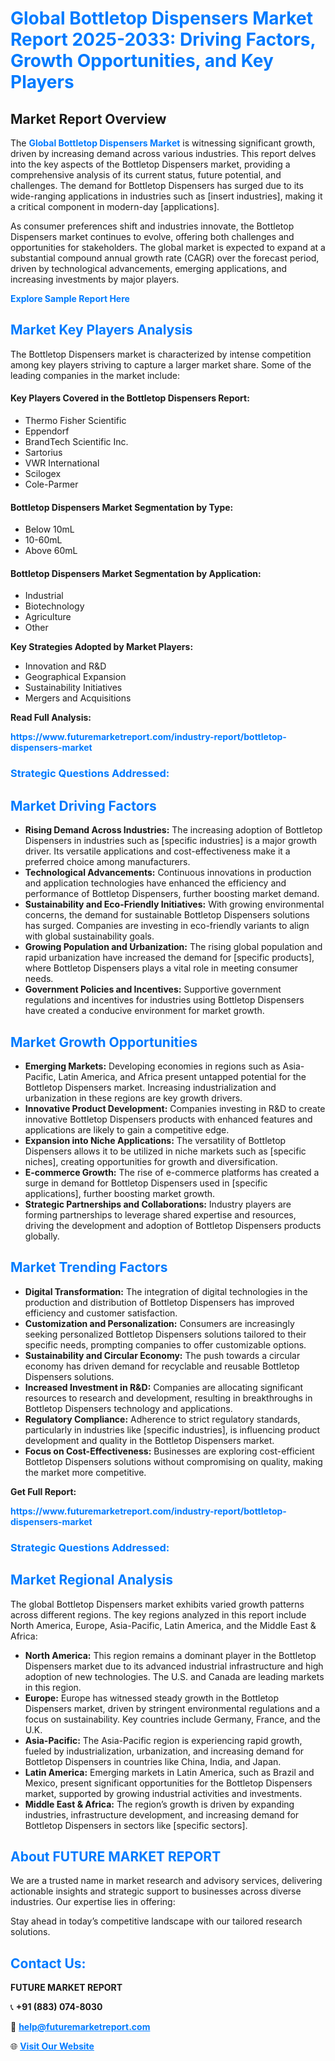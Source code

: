 <h1 style="color: #007BFF;">Global Bottletop Dispensers Market Report 2025-2033: Driving Factors, Growth Opportunities, and Key Players</h1>

<section id="overview">
<h2>Market Report Overview</h2>
<p>The <a href="https://www.futuremarketreport.com/industry-report/bottletop-dispensers-market" style="color: #007BFF; text-decoration: none;"><strong>Global Bottletop Dispensers Market</strong></a> is witnessing significant growth, driven by increasing demand across various industries. This report delves into the key aspects of the Bottletop Dispensers market, providing a comprehensive analysis of its current status, future potential, and challenges. The demand for Bottletop Dispensers has surged due to its wide-ranging applications in industries such as [insert industries], making it a critical component in modern-day [applications].</p>
<p>As consumer preferences shift and industries innovate, the Bottletop Dispensers market continues to evolve, offering both challenges and opportunities for stakeholders. The global market is expected to expand at a substantial compound annual growth rate (CAGR) over the forecast period, driven by technological advancements, emerging applications, and increasing investments by major players.</p>
</section>

<section id="overview">
<p><a href="https://www.futuremarketreport.com/request-sample/reportId=40845" style="color: #007BFF; text-decoration: none;"><strong>Explore Sample Report Here</strong></a></p>
</section>

<section id="key-players">
<h2 style="color: #007BFF;">Market Key Players Analysis</h2>
<p>The Bottletop Dispensers market is characterized by intense competition among key players striving to capture a larger market share. Some of the leading companies in the market include:</p>
<h4>Key Players Covered in the Bottletop Dispensers Report:</h4>
<ul><li>Thermo Fisher Scientific</li><li>Eppendorf</li><li>BrandTech Scientific Inc.</li><li>Sartorius</li><li>VWR International</li><li>Scilogex</li><li>Cole-Parmer</li></ul>
<h4>Bottletop Dispensers Market Segmentation by Type:</h4>
<ul><li>Below 10mL</li><li>10-60mL</li><li>Above 60mL</li></ul>

<h4>Bottletop Dispensers Market Segmentation by Application:</h4>
<ul><li>Industrial</li><li>Biotechnology</li><li>Agriculture</li><li>Other</li></ul>
<p><strong>Key Strategies Adopted by Market Players:</strong></p>
<ul>
<li>Innovation and R&D</li>
<li>Geographical Expansion</li>
<li>Sustainability Initiatives</li>
<li>Mergers and Acquisitions</li>
</ul>
</section>

<section>
<p><strong>Read Full Analysis: </strong></p><a href="https://www.futuremarketreport.com/industry-report/bottletop-dispensers-market" style="color: #007BFF; text-decoration: none;"><strong>https://www.futuremarketreport.com/industry-report/bottletop-dispensers-market</strong></a>
<h3 style="color: #007BFF;">Strategic Questions Addressed:</h3>
</section>

<section id="driving-factors">
<h2 style="color: #007BFF;">Market Driving Factors</h2>
<ul>
<li><strong>Rising Demand Across Industries:</strong> The increasing adoption of Bottletop Dispensers in industries such as [specific industries] is a major growth driver. Its versatile applications and cost-effectiveness make it a preferred choice among manufacturers.</li>
<li><strong>Technological Advancements:</strong> Continuous innovations in production and application technologies have enhanced the efficiency and performance of Bottletop Dispensers, further boosting market demand.</li>
<li><strong>Sustainability and Eco-Friendly Initiatives:</strong> With growing environmental concerns, the demand for sustainable Bottletop Dispensers solutions has surged. Companies are investing in eco-friendly variants to align with global sustainability goals.</li>
<li><strong>Growing Population and Urbanization:</strong> The rising global population and rapid urbanization have increased the demand for [specific products], where Bottletop Dispensers plays a vital role in meeting consumer needs.</li>
<li><strong>Government Policies and Incentives:</strong> Supportive government regulations and incentives for industries using Bottletop Dispensers have created a conducive environment for market growth.</li>
</ul>
</section>

<section id="growth-opportunities">
<h2 style="color: #007BFF;">Market Growth Opportunities</h2>
<ul>
<li><strong>Emerging Markets:</strong> Developing economies in regions such as Asia-Pacific, Latin America, and Africa present untapped potential for the Bottletop Dispensers market. Increasing industrialization and urbanization in these regions are key growth drivers.</li>
<li><strong>Innovative Product Development:</strong> Companies investing in R&D to create innovative Bottletop Dispensers products with enhanced features and applications are likely to gain a competitive edge.</li>
<li><strong>Expansion into Niche Applications:</strong> The versatility of Bottletop Dispensers allows it to be utilized in niche markets such as [specific niches], creating opportunities for growth and diversification.</li>
<li><strong>E-commerce Growth:</strong> The rise of e-commerce platforms has created a surge in demand for Bottletop Dispensers used in [specific applications], further boosting market growth.</li>
<li><strong>Strategic Partnerships and Collaborations:</strong> Industry players are forming partnerships to leverage shared expertise and resources, driving the development and adoption of Bottletop Dispensers products globally.</li>
</ul>
</section>

<section id="trending-factors">
<h2 style="color: #007BFF;">Market Trending Factors</h2>
<ul>
<li><strong>Digital Transformation:</strong> The integration of digital technologies in the production and distribution of Bottletop Dispensers has improved efficiency and customer satisfaction.</li>
<li><strong>Customization and Personalization:</strong> Consumers are increasingly seeking personalized Bottletop Dispensers solutions tailored to their specific needs, prompting companies to offer customizable options.</li>
<li><strong>Sustainability and Circular Economy:</strong> The push towards a circular economy has driven demand for recyclable and reusable Bottletop Dispensers solutions.</li>
<li><strong>Increased Investment in R&D:</strong> Companies are allocating significant resources to research and development, resulting in breakthroughs in Bottletop Dispensers technology and applications.</li>
<li><strong>Regulatory Compliance:</strong> Adherence to strict regulatory standards, particularly in industries like [specific industries], is influencing product development and quality in the Bottletop Dispensers market.</li>
<li><strong>Focus on Cost-Effectiveness:</strong> Businesses are exploring cost-efficient Bottletop Dispensers solutions without compromising on quality, making the market more competitive.</li>
</ul>
</section>

<section>
<p><strong>Get Full Report: </strong></p><a href="https://www.futuremarketreport.com/industry-report/bottletop-dispensers-market" style="color: #007BFF; text-decoration: none;"><strong>https://www.futuremarketreport.com/industry-report/bottletop-dispensers-market</strong></a>
<h3 style="color: #007BFF;">Strategic Questions Addressed:</h3>
</section>


<section id="regional-analysis">
<h2 style="color: #007BFF;">Market Regional Analysis</h2>
<p>The global Bottletop Dispensers market exhibits varied growth patterns across different regions. The key regions analyzed in this report include North America, Europe, Asia-Pacific, Latin America, and the Middle East & Africa:</p>
<ul>
<li><strong>North America:</strong> This region remains a dominant player in the Bottletop Dispensers market due to its advanced industrial infrastructure and high adoption of new technologies. The U.S. and Canada are leading markets in this region.</li>
<li><strong>Europe:</strong> Europe has witnessed steady growth in the Bottletop Dispensers market, driven by stringent environmental regulations and a focus on sustainability. Key countries include Germany, France, and the U.K.</li>
<li><strong>Asia-Pacific:</strong> The Asia-Pacific region is experiencing rapid growth, fueled by industrialization, urbanization, and increasing demand for Bottletop Dispensers in countries like China, India, and Japan.</li>
<li><strong>Latin America:</strong> Emerging markets in Latin America, such as Brazil and Mexico, present significant opportunities for the Bottletop Dispensers market, supported by growing industrial activities and investments.</li>
<li><strong>Middle East & Africa:</strong> The region’s growth is driven by expanding industries, infrastructure development, and increasing demand for Bottletop Dispensers in sectors like [specific sectors].</li>
</ul>
</section>

<footer>
<h2 style="color: #007BFF;">About FUTURE MARKET REPORT</h2>
<p>We are a trusted name in market research and advisory services, delivering actionable insights and strategic support to businesses across diverse industries. Our expertise lies in offering:</p>

<p>Stay ahead in today’s competitive landscape with our tailored research solutions.</p>

<h2 style="color: #007BFF;">Contact Us:</h2>
<p><strong>FUTURE MARKET REPORT</strong></p>
<p>📞 <strong>+91 (883) 074-8030</strong></p>
<p>📧 <strong><a href="mailto:help@futuremarketreport.com" style="color: #007BFF;">help@futuremarketreport.com</a></strong></p>
<p>🌐 <strong><a href="https://www.futuremarketreport.com/" style="color: #007BFF;">Visit Our Website</a></strong></p>
</footer>